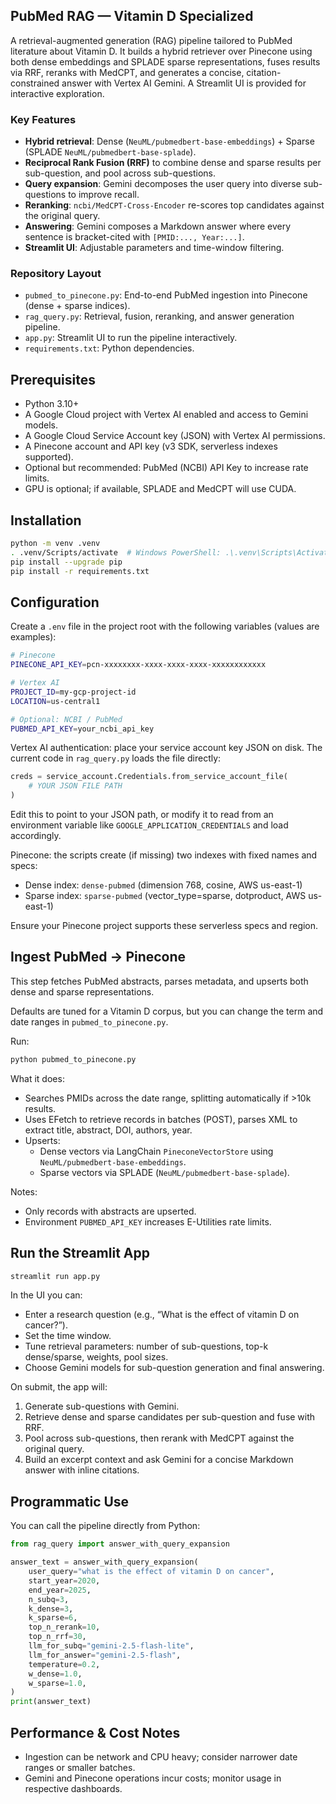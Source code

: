 ## PubMed RAG — Vitamin D Specialized

A retrieval-augmented generation (RAG) pipeline tailored to PubMed literature about Vitamin D. It builds a hybrid retriever over Pinecone using both dense embeddings and SPLADE sparse representations, fuses results via RRF, reranks with MedCPT, and generates a concise, citation-constrained answer with Vertex AI Gemini. A Streamlit UI is provided for interactive exploration.

### Key Features
- **Hybrid retrieval**: Dense (`NeuML/pubmedbert-base-embeddings`) + Sparse (SPLADE `NeuML/pubmedbert-base-splade`).
- **Reciprocal Rank Fusion (RRF)** to combine dense and sparse results per sub-question, and pool across sub-questions.
- **Query expansion**: Gemini decomposes the user query into diverse sub-questions to improve recall.
- **Reranking**: `ncbi/MedCPT-Cross-Encoder` re-scores top candidates against the original query.
- **Answering**: Gemini composes a Markdown answer where every sentence is bracket-cited with `[PMID:..., Year:...]`.
- **Streamlit UI**: Adjustable parameters and time-window filtering.

### Repository Layout
- `pubmed_to_pinecone.py`: End-to-end PubMed ingestion into Pinecone (dense + sparse indices).
- `rag_query.py`: Retrieval, fusion, reranking, and answer generation pipeline.
- `app.py`: Streamlit UI to run the pipeline interactively.
- `requirements.txt`: Python dependencies.

## Prerequisites
- Python 3.10+
- A Google Cloud project with Vertex AI enabled and access to Gemini models.
- A Google Cloud Service Account key (JSON) with Vertex AI permissions.
- A Pinecone account and API key (v3 SDK, serverless indexes supported).
- Optional but recommended: PubMed (NCBI) API Key to increase rate limits.
- GPU is optional; if available, SPLADE and MedCPT will use CUDA.

## Installation
```bash
python -m venv .venv
. .venv/Scripts/activate  # Windows PowerShell: .\.venv\Scripts\Activate.ps1
pip install --upgrade pip
pip install -r requirements.txt
```

## Configuration
Create a `.env` file in the project root with the following variables (values are examples):
```bash
# Pinecone
PINECONE_API_KEY=pcn-xxxxxxxx-xxxx-xxxx-xxxx-xxxxxxxxxxxx

# Vertex AI
PROJECT_ID=my-gcp-project-id
LOCATION=us-central1

# Optional: NCBI / PubMed
PUBMED_API_KEY=your_ncbi_api_key
```

Vertex AI authentication: place your service account key JSON on disk. The current code in `rag_query.py` loads the file directly:
```python
creds = service_account.Credentials.from_service_account_file(
    # YOUR JSON FILE PATH
)
```
Edit this to point to your JSON path, or modify it to read from an environment variable like `GOOGLE_APPLICATION_CREDENTIALS` and load accordingly.

Pinecone: the scripts create (if missing) two indexes with fixed names and specs:
- Dense index: `dense-pubmed` (dimension 768, cosine, AWS us-east-1)
- Sparse index: `sparse-pubmed` (vector_type=sparse, dotproduct, AWS us-east-1)

Ensure your Pinecone project supports these serverless specs and region.

## Ingest PubMed → Pinecone
This step fetches PubMed abstracts, parses metadata, and upserts both dense and sparse representations.

Defaults are tuned for a Vitamin D corpus, but you can change the term and date ranges in `pubmed_to_pinecone.py`.

Run:
```bash
python pubmed_to_pinecone.py
```
What it does:
- Searches PMIDs across the date range, splitting automatically if >10k results.
- Uses EFetch to retrieve records in batches (POST), parses XML to extract title, abstract, DOI, authors, year.
- Upserts:
  - Dense vectors via LangChain `PineconeVectorStore` using `NeuML/pubmedbert-base-embeddings`.
  - Sparse vectors via SPLADE (`NeuML/pubmedbert-base-splade`).

Notes:
- Only records with abstracts are upserted.
- Environment `PUBMED_API_KEY` increases E-Utilities rate limits.

## Run the Streamlit App
```bash
streamlit run app.py
```

In the UI you can:
- Enter a research question (e.g., “What is the effect of vitamin D on cancer?”).
- Set the time window.
- Tune retrieval parameters: number of sub-questions, top-k dense/sparse, weights, pool sizes.
- Choose Gemini models for sub-question generation and final answering.

On submit, the app will:
1) Generate sub-questions with Gemini.
2) Retrieve dense and sparse candidates per sub-question and fuse with RRF.
3) Pool across sub-questions, then rerank with MedCPT against the original query.
4) Build an excerpt context and ask Gemini for a concise Markdown answer with inline citations.

## Programmatic Use
You can call the pipeline directly from Python:
```python
from rag_query import answer_with_query_expansion

answer_text = answer_with_query_expansion(
    user_query="what is the effect of vitamin D on cancer",
    start_year=2020,
    end_year=2025,
    n_subq=3,
    k_dense=3,
    k_sparse=6,
    top_n_rerank=10,
    top_n_rrf=30,
    llm_for_subq="gemini-2.5-flash-lite",
    llm_for_answer="gemini-2.5-flash",
    temperature=0.2,
    w_dense=1.0,
    w_sparse=1.0,
)
print(answer_text)
```

## Performance & Cost Notes
- Ingestion can be network and CPU heavy; consider narrower date ranges or smaller batches.
- Gemini and Pinecone operations incur costs; monitor usage in respective dashboards.



